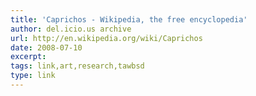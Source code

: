 ```yaml
---
title: 'Caprichos - Wikipedia, the free encyclopedia'
author: del.icio.us archive
url: http://en.wikipedia.org/wiki/Caprichos
date: 2008-07-10
excerpt: 
tags: link,art,research,tawbsd
type: link
---
```

